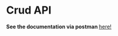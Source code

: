 # Crud API
<b> See the documentation via postman </b>
[here!](https://documenter.getpostman.com/view/11815818/2s93m1YPdU)
